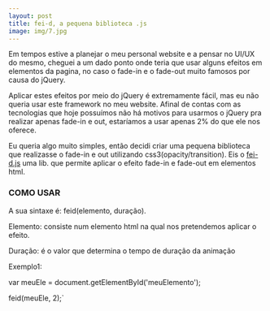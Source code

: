 ```yaml
---
layout: post
title: fei-d, a pequena biblioteca .js
image: img/7.jpg
---
```


Em tempos estive a planejar o meu personal website e a pensar no UI/UX do mesmo, cheguei a um dado ponto onde teria que usar alguns efeitos em elementos da pagina, no caso o fade-in e o fade-out muito famosos por causa do jQuery.

Aplicar estes efeitos por meio do jQuery é extremamente fácil, mas eu não queria usar este framework no meu website. Afinal de contas com as tecnologias que hoje possuímos não há motivos para usarmos o jQuery pra realizar apenas fade-in e out, estaríamos a usar apenas 2% do que ele nos oferece.

Eu queria algo muito simples, então decidi criar uma pequena biblioteca que realizasse o fade-in e out utilizando css3(opacity/transition). Eis o [fei-d.js](https://github.com/Flowck/fei-d) uma lib. que permite aplicar o efeito fade-in e fade-out em elementos html.

### COMO USAR

A sua sintaxe é: feid(elemento, duração).

Elemento: consiste num elemento html na qual nos pretendemos aplicar o efeito.

Duração: é o valor que determina o tempo de duração da animação

Exemplo1:

<section id="meuElemento"></section>

var meuEle = document.getElementById('meuElemento');

feid(meuEle, 2);`